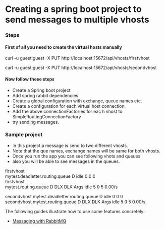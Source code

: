# Creating a spring boot project to send messages to multiple vhosts

### Steps
#### First of all you need to create the virtual hosts manually
curl -u guest:guest -X PUT http://localhost:15672/api/vhosts/firstvhost

curl -u guest:guest -X PUT http://localhost:15672/api/vhosts/secondvhost

#### Now follow these steps
* Create a Spring boot project
* Add spring rabbit dependencies
* Create a global configuration with exchange, queue names etc.
* Create a configuration for each virtual host connection.
* Add the above connectionFactories for eac h vhost to SimpleRoutingConnectionFactory
* try sending messages.


### Sample project

* In this project a message is send to two different vhosts.
* Note that the que names, exchange names will be same for both vhosts.
* Once you run the app you can see following vhots and queues
* also you will be able to see messages in the queues.

firstvhost	
mytest.deadletter.routing.queue
D	idle	0	0	0			
firstvhost	
mytest.routing.queue
D DLX DLK Args	idle	5	0	5	0.00/s		

secondvhost	
mytest.deadletter.routing.queue
D	idle	0	0	0			
secondvhost	
mytest.routing.queue
D DLX DLK Args	idle	5	0	5	0.00/s		



The following guides illustrate how to use some features concretely:

* [Messaging with RabbitMQ](https://spring.io/guides/gs/messaging-rabbitmq/)

